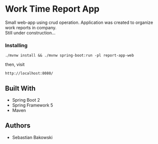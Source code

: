 # Work Time Report App

Small web-app using crud operation. Application was created to organize work reports in company.<br>Still under construction...


### Installing
```
./mvnw install && ./mvnw spring-boot:run -pl report-app-web
```

then, visit 
```
http://localhost:8080/
```

## Built With

* Spring Boot 2
* Spring Framework 5
* Maven

## Authors

* Sebastian Bakowski
